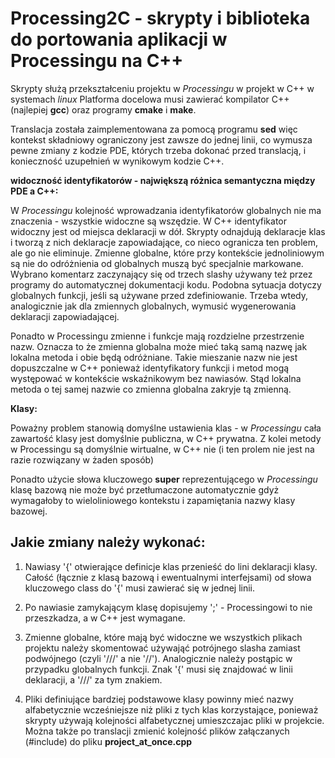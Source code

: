 Processing2C - skrypty i biblioteka do portowania aplikacji w Processingu na C++
=================================================================================

Skrypty służą przekształceniu projektu w _Processingu_ w projekt w C++ w systemach _linux_
Platforma docelowa musi zawierać kompilator C++ (najlepiej __gcc__) oraz programy __cmake__ i __make__.

Translacja została zaimplementowana za pomocą programu __sed__ więc kontekst składniowy ograniczony jest zawsze do jednej linii, co wymusza pewne zmiany z kodzie PDE, których trzeba dokonać przed translacją, i konieczność uzupełnień w wynikowym kodzie C++.

**widoczność identyfikatorów - największą różnica semantyczna między PDE a C++:**

W _Processingu_ kolejność wprowadzania identyfikatorów globalnych nie ma znaczenia - wszystkie widoczne są wszędzie. W C++ identyfikator widoczny jest od miejsca deklaracji w dół. Skrypty odnajdują deklaracje klas i tworzą z nich deklaracje zapowiadające, co nieco ogranicza ten problem, ale go nie eliminuje. Zmienne globalne, które przy kontekście jednoliniowym są nie do odróżnienia od globalnych muszą być specjalnie markowane. Wybrano komentarz zaczynający się od trzech slashy używany też przez programy do automatycznej dokumentacji kodu. Podobna sytuacja dotyczy globalnych funkcji, jeśli są używane przed zdefiniowanie. Trzeba wtedy, analogicznie jak dla zmiennych globalnych, wymusić wygenerowania deklaracji zapowiadającej. 

Ponadto w Processingu zmienne i funkcje mają rozdzielne przestrzenie nazw. Oznacza to że zmienna globalna może mieć taką samą nazwę jak lokalna metoda i obie będą odróżniane. Takie mieszanie nazw nie jest dopuszczalne w C++ ponieważ identyfikatory funkcji i metod mogą występować w kontekście wskaźnikowym bez nawiasów. Stąd lokalna metoda o tej samej nazwie co zmienna globalna zakryje tą zmienną.

**Klasy:**

Poważny problem stanowią domyślne ustawienia klas - w _Processingu_ cała zawartość klasy jest domyślnie publiczna, w C++ prywatna. Z kolei metody w Processingu są domyślnie wirtualne, w C++ nie (i ten prolem nie jest na razie rozwiązany w żaden sposób)

Ponadto użycie słowa kluczowego __super__ reprezentującego w _Processingu_ klasę bazową nie może być przetłumaczone automatycznie gdyż wymagałoby to wieloliniowego kontekstu i zapamiętania nazwy klasy bazowej. 

 
Jakie zmiany należy wykonać:
----------------------------

1) Nawiasy '{' otwierające definicje klas przenieść do lini deklaracji klasy. Całość (łącznie z klasą bazową i ewentualnymi interfejsami) od słowa kluczowego class do '{' musi zawierać się w jednej linii.

2) Po nawiasie zamykającym klasę dopisujemy ';' - Processingowi to nie przeszkadza, a w C++ jest wymagane.

3) Zmienne globalne, które mają  być widoczne we wszystkich plikach projektu należy skomentować używająć potrójnego slasha zamiast podwójnego (czyli '///' a nie '//'). Analogicznie należy postąpic w przypadku globalnych funkcji. Znak '{' musi się znajdować w linii deklaracji, a '///' za tym znakiem.

4) Pliki definiujące bardziej podstawowe klasy powinny mieć nazwy alfabetycznie wcześniejsze niż pliki z tych klas korzystające, ponieważ skrypty używają kolejności alfabetycznej umieszczajac pliki w projekcie. Można także po translacji zmienić kolejność plików załączanych (#include) do pliku __project_at_once.cpp__

